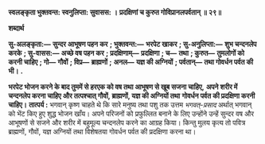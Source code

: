 **स्वलङ्कृता भुक्तवन्त: स्वनुलिप्ता: सुवासस: ।** **प्रदक्षिणां च कुरुत गोविप्रानलपर्वतान् ॥ २९॥** 

**शब्दार्थ** 

**सु-अलङ्कृता:—** **सुन्दर आभूषण पहन कर** **; भुक्तवन्त:—** **भरपेट खाकर** **; सु-अनुलिप्ता:—** **शुभ चन्दनलेप करके** **; सु-वासस:—** **अच्छे वष पहन कर** **; प्रदक्षिणाम्—** **प्रदक्षिणा** **; च—** **तथा** **; कुरुत—** **तुमलोगों को करनी चाहिए** **; गो—** **गौवों** **; विप्र—** **ब्राह्मणों** **;** **अनल—** **यज्ञ की अग्नियों** **; पर्वतान्—** **तथा गोवर्धन पर्वत की भी।** **.** 

**भरपेट भोजन करने के बाद तुममें से हरएक को वष तथा आभूषण से खूब सजना चाहिए,** **अपने शरीर में चन्दनलेप करना चाहिए और तत्पश्चात् गौवों, ब्राह्मणों, यज्ञ की अग्नियों तथा** **गोवर्धन पर्वत की प्रदक्षिणा करनी चाहिए।** **तात्पर्य :** भगवान् कृष्ण चाहते थे कि सारे मनुष्य तथा पशु तक उत्तम *भगवत्-प्रसाद* अर्थात् भगवान् को भेंट किए हुए शुद्ध भोजन खाँय। अपने परिजनों को प्रफुल्लित बनाने के लिए उन्होंने उन्हें सुन्दर वष और आभूषणों से सजने और शरीर में बहुमूल्य चन्दनलेप करने का आग्रह किया। किन्तु मुलय कृत्य तो पवित्र ब्राह्मणों, गौवों, यज्ञ अग्नियों तथा विशेषतया गोवर्धन पर्वत की प्रदक्षिणा करना था।  